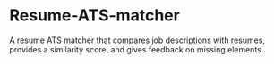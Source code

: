 # Resume-ATS-matcher
A resume ATS matcher that compares job descriptions with resumes, provides a similarity score, and gives feedback on missing elements.
